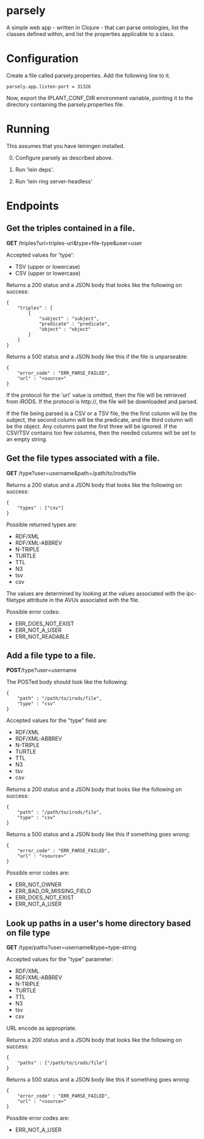 # parsely

A simple web app - written in Clojure - that can parse ontologies, list the classes defined within, and list the properties applicable to  a class.

# Configuration

Create a file called parsely.properties. Add the following line to it.

    parsely.app.listen-port = 31326

Now, export the IPLANT_CONF_DIR environment variable, pointing it to the directory containing the parsely.properties file.

# Running

This assumes that you have leiningen installed.

0. Configure parsely as described above.

1. Run 'lein deps'.

2. Run 'lein ring server-headless'

# Endpoints

## Get the triples contained in a file.

__GET__ /triples?url=triples-uri&type=file-type&user=user

Accepted values for 'type':

* TSV (upper or lowercase)
* CSV (upper or lowercase)

Returns a 200 status and a JSON body that looks like the following on success:

    {
        "triples" : [
            {
                "subject" : "subject",
                "predicate" : "predicate",
                "object" : "object"
            }
        ]
    }

Returns a 500 status and a JSON body like this if the file is unparseable:

    {
        "error_code" : "ERR_PARSE_FAILED",
        "url" : "<source>"
    }

If the protocol for the 'url' value is omitted, then the file will be
retrieved from iRODS. If the protocol is http://, the file will be downloaded and parsed.

If the file being parsed is a CSV or a TSV file, the the first column will be the subject,
the second column will be the predicate, and the third column will be the object. Any
columns past the first three will be ignored. If the CSV/TSV contains too few columns, then
the needed columns will be set to an empty string.

## Get the file types associated with a file.

__GET__ /type?user=username&path=/path/to/irods/file

Returns a 200 status and a JSON body that looks like the following on success:

    {
        "types" : ["csv"]
    }

Possible returned types are:

* RDF/XML
* RDF/XML-ABBREV
* N-TRIPLE
* TURTLE
* TTL
* N3
* tsv
* csv

The values are determined by looking at the values associated with the ipc-filetype attribute in the AVUs
associated with the file.

Possible error codes:

* ERR_DOES_NOT_EXIST
* ERR_NOT_A_USER
* ERR_NOT_READABLE

## Add a file type to a file.

__POST__/type?user=username

The POSTed body should look like the following:

    {
        "path" : "/path/to/irods/file",
        "type" : "csv"
    }

Accepted values for the "type" field are:

* RDF/XML
* RDF/XML-ABBREV
* N-TRIPLE
* TURTLE
* TTL
* N3
* tsv
* csv

Returns a 200 status and a JSON body that looks like the following on success:

    {
        "path" : "/path/to/irods/file",
        "type" : "csv"
    }

Returns a 500 status and a JSON body like this if something goes wrong:

    {
        "error_code" : "ERR_PARSE_FAILED",
        "url" : "<source>"
    }

Possible error codes are:

* ERR_NOT_OWNER
* ERR_BAD_OR_MISSING_FIELD
* ERR_DOES_NOT_EXIST
* ERR_NOT_A_USER

## Look up paths in a user's home directory based on file type

__GET__ /type/paths?user=username&type=type-string

Accepted values for the "type" parameter:

* RDF/XML
* RDF/XML-ABBREV
* N-TRIPLE
* TURTLE
* TTL
* N3
* tsv
* csv

URL encode as appropriate.

Returns a 200 status and a JSON body that looks like the following on success:

    {
        "paths" : ["/path/to/irods/file"]
    }

Returns a 500 status and a JSON body like this if something goes wrong:

    {
        "error_code" : "ERR_PARSE_FAILED",
        "url" : "<source>"
    }

Possible error codes are:

* ERR_NOT_A_USER

